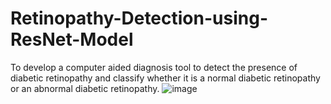 # Retinopathy-Detection-using-ResNet-Model
To develop a computer aided diagnosis tool to detect the presence of diabetic  retinopathy and classify whether it is a normal diabetic retinopathy or an abnormal  diabetic retinopathy.
![image](https://github.com/SomyanshAvasthi/Retinopathy-Detection-using-ResNet-Model/assets/107310391/cfdfe5ef-01fb-44a1-8436-63d9c046363b)

